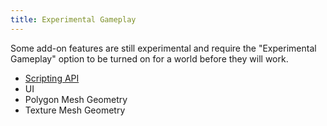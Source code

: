 ```yaml
---
title: Experimental Gameplay
---
```


Some add-on features are still experimental and require the "Experimental Gameplay" option to be turned on for a world before they will work.

- [Scripting API](/docs/scripting/overview)
- UI
- Polygon Mesh Geometry
- Texture Mesh Geometry
